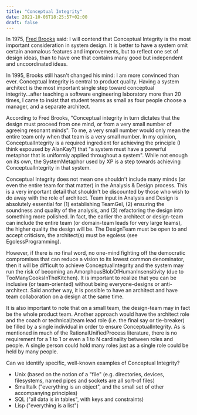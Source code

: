 ```yaml
---
title: "Conceptual Integrity"
date: 2021-10-06T18:25:57+02:00
draft: false
---
```


In 1975, [Fred Brooks](https://wiki.c2.com/?FredBrooks) said: I will contend that Conceptual Integrity is the most important consideration in system design. It is better to have a system omit certain anomalous features and improvements, but to reflect one set of design ideas, than to have one that contains many good but independent and uncoordinated ideas.

In 1995, Brooks still hasn't changed his mind: I am more convinced than ever. Conceptual Integrity is central to product quality. Having a system architect is the most important single step toward conceptual integrity...after teaching a software engineering laboratory more than 20 times, I came to insist that student teams as small as four people choose a manager, and a separate architect.

According to Fred Brooks, "Conceptual integrity in turn dictates that the design must proceed from one mind, or from a very small number of agreeing resonant minds". To me, a very small number would only mean the entire team only when that team is a very small number. In my opinion, ConceptualIntegrity is a required ingredient for achieving the principle (I think espoused by AlanKay?) that "a system must have a powerful metaphor that is uniformly applied throughout a system". While not enough on its own, the SystemMetaphor used by XP is a step towards achieving ConceptualIntegrity in that system.

Conceptual Integrity does not mean one shouldn't include many minds (or even the entire team for that matter) in the Analysis & Design process. This is a very important detail that shouldn't be discounted by those who wish to do away with the role of architect. Team input in Analysis and Design is absolutely essential for (1) establishing TeamGel, (2) ensuring the soundness and quality of the analysis, and (3) refactoring the design into something more polished. In fact, the earlier the architect or design-team can include the entire team (or domain-team leads for very large teams), the higher quality the design will be. The DesignTeam must be open to and accept criticism, the architect(s) must be egoless (see EgolessProgramming).

However, if there is no final word, no one-mind fighting off the democratic compromises that can reduce a vision to its lowest common denominator, then it will be difficult to achieve ConceptualIntegrity and the system may run the risk of becoming an AmorphousBlobOfHumanInsensitivity (due to TooManyCooksInTheKitchen). It is important to realize that you can be inclusive (or team-oriented) without being everyone-designs or anti-architect. Said another way, it is possible to have an architect and have team collaboration on a design at the same time.

It is also important to note that on a small team, the design-team may in fact be the whole product team. Another approach would have the architect role and the coach or technical/team lead role (i.e. the final say or tie-breaker) be filled by a single individual in order to ensure ConceptualIntegrity. As is mentioned in much of the RationalUnifiedProcess literature, there is no requirement for a 1 to 1 or even a 1 to N cardinality between roles and people. A single person could hold many roles just as a single role could be held by many people.

Can we identify specific, well-known examples of Conceptual Integrity? 

 * Unix (based on the notion of a "file" (e.g. directories, devices, filesystems, named pipes and sockets are all sort-of files)
 * Smalltalk ("everything is an object", and the small set of other accompanying principles)
 * SQL ("all data is in tables", with keys and constraints)
 * Lisp ("everything is a list")